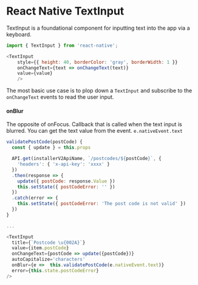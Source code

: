 # React Native TextInput

TextInput is a foundational component for inputting text into the app via a keyboard. 

```javascript
import { TextInput } from 'react-native';

<TextInput
    style={{ height: 40, borderColor: 'gray', borderWidth: 1 }}
    onChangeText={text => onChangeText(text)}
    value={value}
    />
```

The most basic use case is to plop down a `TextInput` and subscribe to the `onChangeText` events to read the user input. 

#### onBlur

The opposite of onFocus. Callback that is called when the text input is blurred. You can get the text value from the event. `e.nativeEvent.text`

```javascript
validatePostCode(postCode) {
  const { update } = this.props

  API.get(installerV2ApiName, `/postcodes/${postCode}`, {
    'headers': { 'x-api-key': 'xxxx' }
  })
  .then(response => {
    update({ postCode: response.Value })
    this.setState({ postCodeError: '' })
  })
  .catch(error => {
    this.setState({ postCodeError: 'The post code is not valid' })
  })
}

...

<TextInput
  title={`Postcode \u{002A}`}
  value={item.postCode}
  onChangeText={postCode => update({postCode})}
  autoCapitalize='characters'
  onBlur={e =>  this.validatePostCode(e.nativeEvent.text)}
  error={this.state.postCodeError}
/>

```

